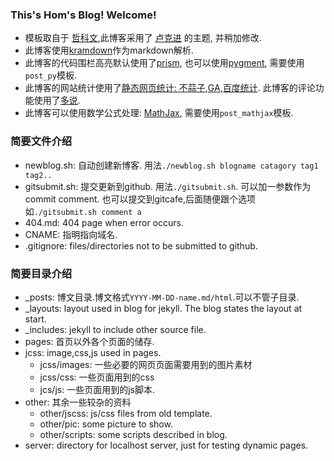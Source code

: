 ### This's Hom's Blog! Welcome!

- 模板取自于 [哲科文](http://jerkwin.github.io/),此博客采用了 [卢克进](http://geeklu.com/) 的主题, 并稍加修改.
- 此博客使用[kramdown](http://kramdown.gettalong.org/)作为markdown解析.
- 此博客的代码围栏高亮默认使用了[prism](http://prismjs.com/), 也可以使用[pygment](http://pygments.org/), 需要使用`post_py`模板.
- 此博客的网站统计使用了[静态网页统计: 不蒜子](http://ibruce.info/2015/04/04/busuanzi/),[GA](http://www.google.com/analytics/ce/mws/),[百度统计](http://tongji.baidu.com/web/welcome/login).
此博客的评论功能使用了[多说](http://duoshuo.com/).
- 此博客可以使用数学公式处理: [MathJax](https://www.mathjax.org/), 需要使用`post_mathjax`模板.


### 简要文件介绍

- newblog.sh: 自动创建新博客. 用法`./newblog.sh blogname catagory tag1 tag2..`
- gitsubmit.sh: 提交更新到github. 用法`./gitsubmit.sh`. 可以加一参数作为commit comment. 也可以提交到gitcafe,后面随便跟个选项如`./gitsubmit.sh comment a`
- 404.md: 404 page when error occurs.
- CNAME: 指明指向域名.
- .gitignore: files/directories not to be submitted to github.

### 简要目录介绍

- _posts: 博文目录.博文格式`YYYY-MM-DD-name.md/html`.可以不管子目录.
- _layouts: layout used in blog for jekyll. The blog states the layout at start.
- _includes: jekyll to include other source file.
- pages: 首页以外各个页面的储存.
- jcss: image,css,js used in pages.
	- jcss/images: 一些必要的网页页面需要用到的图片素材
	- jcss/css: 一些页面用到的css
	- jcs/js: 一些页面用到的js脚本.
- other: 其余一些较杂的资料
	- other/jscss: js/css files from old template.
	- other/pic: some picture to show.
	- other/scripts: some scripts described in blog.
- server: directory for localhost server, just for testing dynamic pages.


